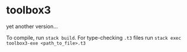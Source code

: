 # toolbox3
yet another version...

To compile, run `stack build`. For type-checking `.t3` files run `stack exec toolbox3-exe <path_to_file>.t3`

